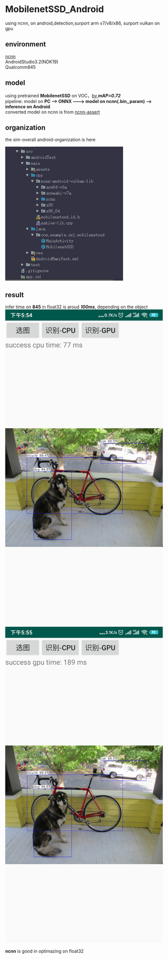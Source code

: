 # MobilenetSSD_Android
using ncnn, on android,detection,surport arm v7/v8/x86, surport vulkan on gpu

## environment
[ncnn](https://github.com/Tencent/ncnn)  
AndroidStudio3.2(NDK19)  
Qualcomm845


## model
using pretrained **MobilenetSSD** on VOC，[by](https://github.com/chuanqi305/MobileNet-SSD),***mAP=0.72***  
pipeline: model on **PC -->   ONNX  ---> model on ncnn(.bin,,param) --> inference on Android**  
converted model on ncnn is from [ncnn-assert](https://github.com/nihui/ncnn-assets)

## organization
the sim-overall android-organization is here

![organization](test_img/organization.png)

## result
infer time on **845** in float32 is aroud ***100ms***, depending on the object  
![845-cpu](test_img/845-cpu-dog.jpg)
![845-gpu](test_img/845-gpu-dog.jpg)

**ncnn** is good in optimazing on float32
